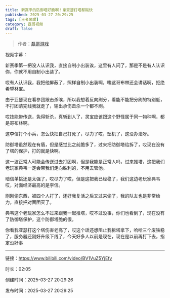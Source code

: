 ```yaml
---
title: 新赛季的防御塔好脆啊！拿亚瑟打塔都贼快
published: 2025-03-27 20:29:25
tags: [王者荣耀]
category: 磊哥视频
draft: false
---
```



> 作者：[磊哥游戏](https://space.bilibili.com/268941858?spm_id_from=333.788.upinfo.head.click)

视频字幕：

新赛季第一把没人认识我，直接自制小出装诶，这里有人问了，那是不是有人认识你，你就不用自制小出装了。

哎有人认识我，我把他屏蔽了，照样自制小出装啊，唉这哥布林还会讲话啊，拒绝希望林宝。

由于亚瑟现在看参团跟击杀唉，所以我想着反向刷分，看能不能把分刷的特别低，不打团清完线我就走了，输出承伤击杀一个都不刷。

哎技能带传送，免得斩杀，真斩到人了，灵宝应该跟这个野怪属于同一物种啊，都是哥布林啊。

这李信打个小兵，怎么快把自己打死了，尽力了哎，坠机了，这没办法呀。

防御塔虽然现在有盾，但是感觉比之前脆多了，过来把防御塔给拆了，哎现在没有了塔的保护，打的就是快啊。

这一波正常人可能会传送过去打团啊，但是我能是正常人吗，过来推塔，这把我们老玩家典韦一定会带我们走向胜利的，不用去管他。

暗信单挑还是太强了，哎尽力了哎，但是这把我已经稳了，我们这边老玩家典韦哎，对面经济最高的是李信。

刚刚偷东西，被四个人打了，还好我复活之后又过来偷了，我的队友也是非常给力，直接把对面团灭了。

典韦这个老玩家怎么不过来跟我一起推塔，哎不过没事，你们也看到了，现在没有了防御塔保护，这个防御塔脆的很。

你看我亚瑟打这个塔伤害老高了，哎这个瑶还想阻止我拆塔拿下，哈哈三个废铁稳了，服务器还刚好升级下线了，今天好多人以前是现在，现在是以前再打下去，指定没好事

---


链接：https://www.bilibili.com/video/BV1VuZ5YjEfv



时长：02:05

创建时间：2025-03-27 20:29:26

发布时间：2025-03-27 20:29:25
